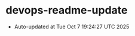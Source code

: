 # devops-readme-update
<!--START_SECTION:activity-->
- Auto-updated at Tue Oct  7 19:24:27 UTC 2025
<!--END_SECTION:activity-->
